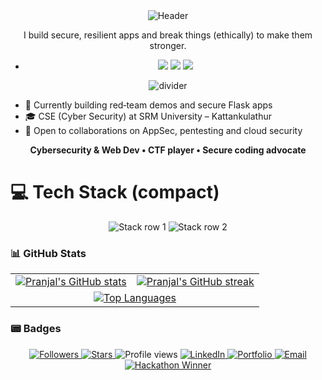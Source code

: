 <!-- Hero -->
<div align="center">
  <img src="https://capsule-render.vercel.app/api?type=waving&color=0:6A00FF,100:00D4FF&height=200&section=header&text=Pranjal%20Babel&fontSize=44&fontColor=ffffff&animation=fadeIn&desc=Cybersecurity%20%E2%80%A2%20Web%20Dev%20%E2%80%A2%20CTF%20Player&descAlign=50&descAlignY=75" alt="Header"/>
</div>

<p align="center">I build secure, resilient apps and break things (ethically) to make them stronger.</p>

- <p align="center">
  <a href="https://pranjal-babel.vercel.app/"><img src="https://img.shields.io/badge/Portfolio-Visit-4CAF50?style=for-the-badge&logo=vercel&logoColor=white" /></a>
  <a href="https://www.linkedin.com/in/pranjalbabel"><img src="https://img.shields.io/badge/LinkedIn-Connect-0A66C2?logo=linkedin&style=for-the-badge" /></a>
  <a href="mailto:pranjalbabel08@gmail.com"><img src="https://img.shields.io/badge/Email-Contact-EA4335?logo=gmail&logoColor=white&style=for-the-badge" /></a>
  </p>

<p align="center"><img src="https://capsule-render.vercel.app/api?type=rect&color=0:6A00FF,100:00D4FF&height=2&section=footer" alt="divider"/></p>

- 🔭 Currently building red‑team demos and secure Flask apps
- 🎓 CSE (Cyber Security) at SRM University – Kattankulathur
- 🚀 Open to collaborations on AppSec, pentesting and cloud security

<p align="center"><b>Cybersecurity & Web Dev • CTF player • Secure coding advocate</b></p>


# 💻 Tech Stack (compact)

<div align="center">

<!-- Row 1: Languages, Frameworks -->
<img src="https://skillicons.dev/icons?i=python,java,js,html,css,bash,react,nodejs,flask&perline=9" alt="Stack row 1"/>

<!-- Row 2: Databases, Cloud, OS/Tools -->
<img src="https://skillicons.dev/icons?i=mongodb,postgres,aws,gcp,vercel,firebase,ubuntu,kali,powershell&perline=9" alt="Stack row 2"/>

</div>



### 📊 GitHub Stats

<div align="center">

<!-- Row 1: Stats + Streak -->
<table>
  <tr>
    <td>
      <a href="https://github.com/PranjalBugged-Out">
        <img alt="Pranjal's GitHub stats" src="https://github-readme-stats.vercel.app/api?username=PranjalBugged-Out&show_icons=true&theme=tokyonight&hide_border=true" />
      </a>
    </td>
    <td>
      <a href="https://github.com/PranjalBugged-Out">
        <img alt="Pranjal's GitHub streak" src="https://streak-stats.demolab.com?user=PranjalBugged-Out&theme=tokyonight&hide_border=true" />
      </a>
    </td>
  </tr>
  <tr>
    <td colspan="2" align="center">
      <a href="https://github.com/PranjalBugged-Out">
        <img alt="Top Languages" src="https://github-readme-stats.vercel.app/api/top-langs/?username=PranjalBugged-Out&layout=compact&theme=tokyonight&hide_border=true" />
      </a>
    </td>
  </tr>
  
</table>

</div>







### 📟 Badges

<div align="center">

<!-- Profile metrics -->
<a href="https://github.com/PranjalBugged-Out?tab=followers">
  <img src="https://img.shields.io/github/followers/PranjalBugged-Out?logo=github&style=for-the-badge" alt="Followers"/>
  </a>
<a href="https://github.com/PranjalBugged-Out?tab=repositories&type=source">
  <img src="https://img.shields.io/github/stars/PranjalBugged-Out?affiliations=OWNER%2CCOLLABORATOR&logo=github&style=for-the-badge" alt="Stars"/>
  </a>
<img src="https://komarev.com/ghpvc/?username=PranjalBugged-Out&style=for-the-badge&color=blueviolet" alt="Profile views"/>

<!-- Social / contact -->
<a href="https://www.linkedin.com/in/pranjalbabel">
  <img src="https://img.shields.io/badge/LinkedIn-Connect-0A66C2?logo=linkedin&style=for-the-badge" alt="LinkedIn"/>
</a>
<a href="https://pranjal-babel.vercel.app/">
  <img src="https://img.shields.io/badge/Portfolio-Visit-4CAF50?style=for-the-badge&logo=vercel&logoColor=white" alt="Portfolio"/>
</a>
<a href="mailto:pranjalbabel08@gmail.com">
  <img src="https://img.shields.io/badge/Email-Contact-EA4335?logo=gmail&logoColor=white&style=for-the-badge" alt="Email"/>
</a>

<!-- Achievement -->
<a href="https://www.linkedin.com/in/pranjalbabel/">
  <img src="https://img.shields.io/badge/Hackathon-Winner-8A2BE2?style=for-the-badge" alt="Hackathon Winner"/>
</a>

</div>



